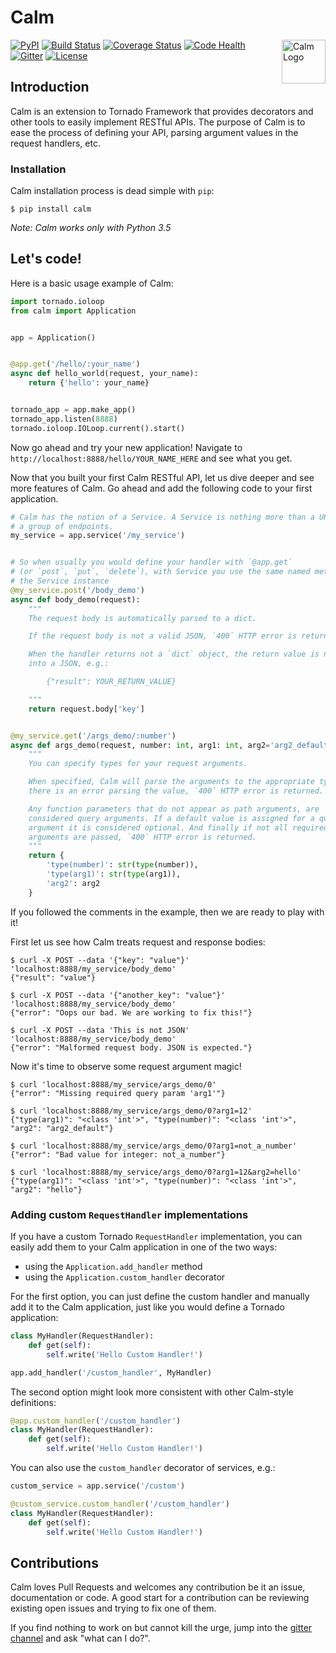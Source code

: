 # Calm

<a href="http://calm.n9co.de/">
    <img src="https://raw.githubusercontent.com/n9code/calm/master/docs/logo/calm-logo.png"
         alt="Calm Logo"
         align="right"
         width=70
         height=70 />
</a>
    
[![PyPI](https://img.shields.io/pypi/v/calm.svg)](https://pypi.python.org/pypi/calm)
[![Build Status](https://travis-ci.org/n9code/calm.svg?branch=master)](https://travis-ci.org/n9code/calm)
[![Coverage Status](https://coveralls.io/repos/github/n9code/calm/badge.svg?branch=master)](https://coveralls.io/github/n9code/calm?branch=master)
[![Code Health](https://landscape.io/github/n9code/calm/master/landscape.svg?style=flat)](https://landscape.io/github/n9code/calm/master)
[![Gitter](https://badges.gitter.im/n9code/calm.svg)](https://gitter.im/n9code/calm?utm_source=badge&utm_medium=badge&utm_campaign=pr-badge)
[![License](https://img.shields.io/badge/license-MIT-blue.svg)](https://raw.githubusercontent.com/n9code/calm/master/LICENSE)

## Introduction

Calm is an extension to Tornado Framework that provides decorators and other
tools to easily implement RESTful APIs. The purpose of Calm is to ease the
process of defining your API, parsing argument values in the request handlers,
etc.

### Installation

Calm installation process is dead simple with `pip`:

```
$ pip install calm
```

*Note: Calm works only with Python 3.5*

## Let's code!

Here is a basic usage example of Calm:

```python
import tornado.ioloop
from calm import Application


app = Application()


@app.get('/hello/:your_name')
async def hello_world(request, your_name):
    return {'hello': your_name}


tornado_app = app.make_app()
tornado_app.listen(8888)
tornado.ioloop.IOLoop.current().start()
```

Now go ahead and try your new application! Navigate to
`http://localhost:8888/hello/YOUR_NAME_HERE` and see what you get.

Now that you built your first Calm RESTful API, let us dive deeper and see more
features of Calm. Go ahead and add the following code to your first application.

```python
# Calm has the notion of a Service. A Service is nothing more than a URL prefix for
# a group of endpoints.
my_service = app.service('/my_service')


# So when usually you would define your handler with `@app.get`
# (or `post`, `put`, `delete`), with Service you use the same named methods of
# the Service instance
@my_service.post('/body_demo')
async def body_demo(request):
    """
    The request body is automatically parsed to a dict.

    If the request body is not a valid JSON, `400` HTTP error is returned.

    When the handler returns not a `dict` object, the return value is nested
    into a JSON, e.g.:

        {"result": YOUR_RETURN_VALUE}

    """
    return request.body['key']


@my_service.get('/args_demo/:number')
async def args_demo(request, number: int, arg1: int, arg2='arg2_default'):
    """
    You can specify types for your request arguments.

    When specified, Calm will parse the arguments to the appropriate type. When
    there is an error parsing the value, `400` HTTP error is returned.

    Any function parameters that do not appear as path arguments, are
    considered query arguments. If a default value is assigned for a query
    argument it is considered optional. And finally if not all required query
    arguments are passed, `400` HTTP error is returned.
    """
    return {
        'type(number)': str(type(number)),
        'type(arg1)': str(type(arg1)),
        'arg2': arg2
    }
```

If you followed the comments in the example, then we are ready to play with it!

First let us see how Calm treats request and response bodies:

```
$ curl -X POST --data '{"key": "value"}' 'localhost:8888/my_service/body_demo'
{"result": "value"}

$ curl -X POST --data '{"another_key": "value"}' 'localhost:8888/my_service/body_demo'
{"error": "Oops our bad. We are working to fix this!"}

$ curl -X POST --data 'This is not JSON' 'localhost:8888/my_service/body_demo'
{"error": "Malformed request body. JSON is expected."}
```

Now it's time to observe some request argument magic!

```
$ curl 'localhost:8888/my_service/args_demo/0'
{"error": "Missing required query param 'arg1'"}

$ curl 'localhost:8888/my_service/args_demo/0?arg1=12'
{"type(arg1)": "<class 'int'>", "type(number)": "<class 'int'>", "arg2": "arg2_default"}

$ curl 'localhost:8888/my_service/args_demo/0?arg1=not_a_number'
{"error": "Bad value for integer: not_a_number"}

$ curl 'localhost:8888/my_service/args_demo/0?arg1=12&arg2=hello'
{"type(arg1)": "<class 'int'>", "type(number)": "<class 'int'>", "arg2": "hello"}
```

### Adding custom `RequestHandler` implementations

If you have a custom Tornado `RequestHandler` implementation, you can easily add
them to your Calm application in one of the two ways:

* using the `Application.add_handler` method
* using the `Application.custom_handler` decorator

For the first option, you can just define the custom handler and manually add it
to the Calm application, just like you would define a Tornado application:

```python
class MyHandler(RequestHandler):
    def get(self):
        self.write('Hello Custom Handler!')

app.add_handler('/custom_handler', MyHandler)
```

The second option might look more consistent with other Calm-style definitions:

```python
@app.custom_handler('/custom_handler')
class MyHandler(RequestHandler):
    def get(self):
        self.write('Hello Custom Handler!')
```

You can also use the `custom_handler` decorator of services, e.g.:


```python
custom_service = app.service('/custom')

@custom_service.custom_handler('/custom_handler')
class MyHandler(RequestHandler):
    def get(self):
        self.write('Hello Custom Handler!')
```

## Contributions

Calm loves Pull Requests and welcomes any contribution be it an issue,
documentation or code. A good start for a contribution can be reviewing existing
open issues and trying to fix one of them.

If you find nothing to work on but cannot kill the urge, jump into the [gitter
channel](https://gitter.im/n9code/calm) and ask "what can I do?".
